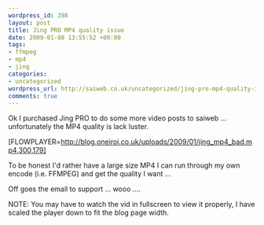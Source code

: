 ```yaml
--- 
wordpress_id: 398
layout: post
title: Jing PRO MP4 quality issue
date: 2009-01-08 13:55:52 +00:00
tags: 
- ffmpeg
- mp4
- jing
categories: 
- uncategorized
wordpress_url: http://saiweb.co.uk/uncategorized/jing-pro-mp4-quality-issue
comments: true
---
```

Ok I purchased Jing PRO to do some more video posts to saiweb ... unfortunately the MP4 quality is lack luster. 

[FLOWPLAYER=http://blog.oneiroi.co.uk/uploads/2009/01/jing_mp4_bad.mp4,300,179]

To be honest I'd rather have a large size MP4 I can run through my own encode (i.e. FFMPEG) and get the quality I want ...

Off goes the email to support ... wooo ....

NOTE: You may have to watch the vid in fullscreen to view it properly, I have scaled the player down to fit the blog page width.
